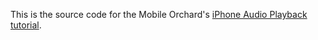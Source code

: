 This is the source code for the Mobile Orchard's [iPhone Audio Playback tutorial](http://www.mobileorchard.com/new-in-iphone-30-tutorial-series-part-6-easy-audio-playback-with-avaudioplayer/).
